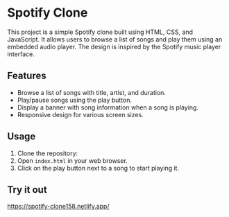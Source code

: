 # Spotify Clone

This project is a simple Spotify clone built using HTML, CSS, and JavaScript. It allows users to browse a list of songs and play them using an embedded audio player. The design is inspired by the Spotify music player interface.

## Features

- Browse a list of songs with title, artist, and duration.
- Play/pause songs using the play button.
- Display a banner with song information when a song is playing.
- Responsive design for various screen sizes.

## Usage

1. Clone the repository:
2. Open `index.html` in your web browser.
3. Click on the play button next to a song to start playing it.

## Try it out
https://spotify-clone158.netlify.app/
